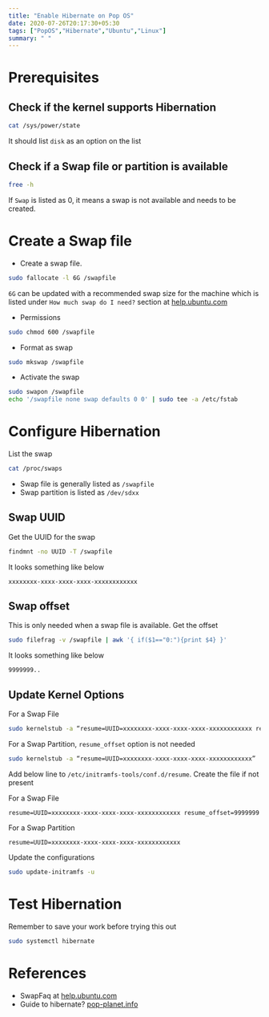 ```yaml
---
title: "Enable Hibernate on Pop OS"
date: 2020-07-26T20:17:30+05:30
tags: ["PopOS","Hibernate","Ubuntu","Linux"]
summary: " "
---
```


# Prerequisites
## Check if the kernel supports Hibernation
```bash
cat /sys/power/state
```
It should list `disk` as an option on the list

## Check if a Swap file or partition is available
```bash
free -h
```
If `Swap` is listed as 0, it means a swap is not available and needs to be created.

# Create a Swap file
- Create a swap file.
```bash
sudo fallocate -l 6G /swapfile
```
`6G` can be updated with a recommended swap size for the machine which is listed under `How much swap do I need?` section at [help.ubuntu.com](https://help.ubuntu.com/community/SwapFaq)

- Permissions
```bash
sudo chmod 600 /swapfile
```

- Format as swap
```bash
sudo mkswap /swapfile
```

- Activate the swap
```bash
sudo swapon /swapfile
echo '/swapfile none swap defaults 0 0' | sudo tee -a /etc/fstab
```

# Configure Hibernation

List the swap
```bash
cat /proc/swaps
```

- Swap file is generally listed as `/swapfile`
- Swap partition is listed as `/dev/sdxx`


## Swap UUID
Get the UUID for the swap
```bash
findmnt -no UUID -T /swapfile
```
It looks something like below
```
xxxxxxxx-xxxx-xxxx-xxxx-xxxxxxxxxxxx
```

## Swap offset
This is only needed when a swap file is available. Get the offset
```bash
sudo filefrag -v /swapfile | awk '{ if($1=="0:"){print $4} }'
```

It looks something like below
```
9999999..
```

## Update Kernel Options
For a Swap File
```bash
sudo kernelstub -a “resume=UUID=xxxxxxxx-xxxx-xxxx-xxxx-xxxxxxxxxxxx resume_offset=9999999”
```

For a Swap Partition, `resume_offset` option is not needed
```bash
sudo kernelstub -a “resume=UUID=xxxxxxxx-xxxx-xxxx-xxxx-xxxxxxxxxxxx”
```

Add below line to `/etc/initramfs-tools/conf.d/resume`. Create the file if not present

For a Swap File
```
resume=UUID=xxxxxxxx-xxxx-xxxx-xxxx-xxxxxxxxxxxx resume_offset=9999999
```

For a Swap Partition
```
resume=UUID=xxxxxxxx-xxxx-xxxx-xxxx-xxxxxxxxxxxx
```

Update the configurations
```bash
sudo update-initramfs -u
```

# Test Hibernation
Remember to save your work before trying this out
```bash
sudo systemctl hibernate
```

# References
- SwapFaq at [help.ubuntu.com](https://help.ubuntu.com/community/SwapFaq)
- Guide to hibernate? [pop-planet.info](https://pop-planet.info/forums/threads/guide-to-hibernate-answer-is-a-guide.426/)